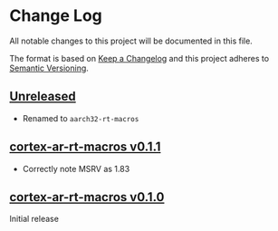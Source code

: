 # Change Log

All notable changes to this project will be documented in this file.

The format is based on [Keep a Changelog](http://keepachangelog.com/)
and this project adheres to [Semantic Versioning](http://semver.org/).

## [Unreleased]

- Renamed to `aarch32-rt-macros`

## [cortex-ar-rt-macros v0.1.1]

- Correctly note MSRV as 1.83

## [cortex-ar-rt-macros v0.1.0]

Initial release

[Unreleased]: https://github.com/rust-embedded/cortex-ar/compare/cortex-ar-rt-macros-v0.1.1...HEAD
[cortex-ar-rt-macros v0.1.1]: https://github.com/rust-embedded/cortex-ar/compare/cortex-ar-rt-macros-v0.1.0...cortex-ar-rt-macros-v0.1.1
[cortex-ar-rt-macros v0.1.0]: https://github.com/rust-embedded/cortex-ar/releases/tag/cortex-ar-rt-macros-v0.1.0
